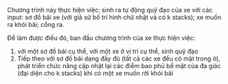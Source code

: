 Chương trình này thực hiện việc:
sinh ra tự động quỹ đạo của xe với các input: sơ đồ bãi xe (với giả sử bố trí hình chữ nhật và có k stacks); xe muốn ra khỏi bãi; cổng ra.

Để làm được điều đó, ban đầu chương trình của xe thực hiện việc:
1) với một sơ đồ bãi cụ thể, với một xe ở vị trí cụ thể, sinh quỹ đạo
2) Tiếp theo với sơ đồ bãi dạng đầy đủ (tất cả các xe đều có mặt trong ô), phát triển chức năng cập nhật lại các điểm bao phủ bề mặt của đa giác (đại diện cho k stacks) khi có một xe muốn rời khỏi bãi  
